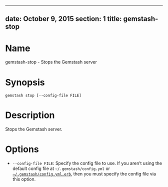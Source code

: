 <!-- Automatically generated by Pandoc -->
---
date: October 9, 2015
section: 1
title: gemstash-stop
---

# Name

gemstash-stop - Stops the Gemstash server

# Synopsis

`gemstash stop [--config-file FILE]`

# Description

Stops the Gemstash server.

# Options

- `--config-file FILE`: Specify the config file to use. If you aren’t
  using the default config file at `~/.gemstash/config.yml` or
  [`~/.gemstash/config.yml.erb`](docs/gemstash-customize.7.md#erb-parsed-config),
  then you must specify the config file via this option.
